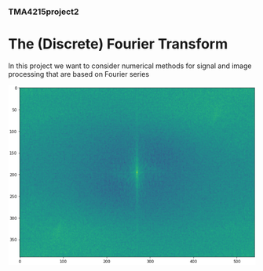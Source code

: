 ### TMA4215project2
# The (Discrete) Fourier Transform

In this project we want to consider numerical methods for signal and image processing that
are based on Fourier series

![np.abs(fft2_munk)](np.abs(fft2_munk).png)
